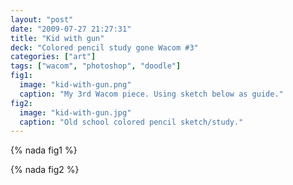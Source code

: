 ```yaml
---
layout: "post"
date: "2009-07-27 21:27:31"
title: "Kid with gun"
deck: "Colored pencil study gone Wacom #3"
categories: ["art"]
tags: ["wacom", "photoshop", "doodle"]
fig1:
  image: "kid-with-gun.png"
  caption: "My 3rd Wacom piece. Using sketch below as guide."
fig2:
  image: "kid-with-gun.jpg"
  caption: "Old school colored pencil sketch/study."
---
```


{% nada fig1 %}

{% nada fig2 %}
